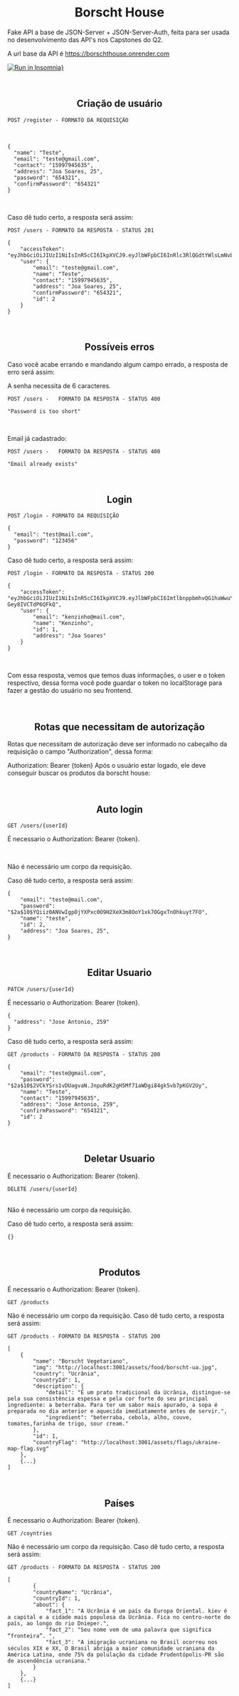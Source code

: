 <h1 align="center">Borscht House</h1>

Fake API a base de JSON-Server + JSON-Server-Auth, feita para ser usada no desenvolvimento das API's nos Capstones do Q2.

A url base da API é https://borschthouse.onrender.com

[![Run in Insomnia}](https://insomnia.rest/images/run.svg)](https://insomnia.rest/run/?label=Borscht%20House&uri=https%3A%2F%2Fborschthouse.onrender.com)

<br/>

<h2 align="center"> Criação de usuário </h2>

```
POST /register - FORMATO DA REQUISIÇÃO
```

<br/>

```
{
  "name": "Teste",
  "email": "teste@gmail.com",
  "contact": "15997945635",
  "address": "Joa Soares, 25",
  "password": "654321",
  "confirmPassword": "654321"
}
```

<br/>

Caso dê tudo certo, a resposta será assim:

```
POST /users - FORMATO DA RESPOSTA - STATUS 201
```

```
{
	"accessToken": "eyJhbGciOiJIUzI1NiIsInR5cCI6IkpXVCJ9.eyJlbWFpbCI6InRlc3RlQGdtYWlsLmNvbSIsImlhdCI6MTY3ODA0MzI4NCwiZXhwIjoxNjc4MDQ2ODg0LCJzdWIiOiIyIn0.oboGnP65PZE33tMVD3qL4q1rt3f7GMwTYfaloYEWXJg",
	"user": {
		"email": "teste@gmail.com",
		"name": "Teste",
		"contact": "15997945635",
		"address": "Joa Soares, 25",
		"confirmPassword": "654321",
		"id": 2
	}
}
```

<br/>

<h2 align="center">Possíveis erros </h2>

Caso você acabe errando e mandando algum campo errado, a resposta de erro será assim:

A senha necessita de 6 caracteres.

`POST /users -   FORMATO DA RESPOSTA - STATUS 400`

`"Password is too short"`

<br/>

Email já cadastrado:

`POST /users -   FORMATO DA RESPOSTA - STATUS 400`

`"Email already exists"`

<br/>

<h2 align="center">Login</h2>

`POST /login - FORMATO DA REQUISIÇÃO`

```
{
  "email": "test@mail.com",
  "password": "123456"
}
```

Caso dê tudo certo, a resposta será assim:

`POST /login - FORMATO DA RESPOSTA - STATUS 200`

```
{
	"accessToken": "eyJhbGciOiJIUzI1NiIsInR5cCI6IkpXVCJ9.eyJlbWFpbCI6ImtlbnppbmhvQG1haWwuY29tIiwiaWF0IjoxNjc4NDc2NzA1LCJleHAiOjE2Nzg0ODAzMDUsInN1YiI6IjEifQ.6R7MZoOxAWHAlltlyvatv1u14n0-Gey8IVCTdP6QFkQ",
	"user": {
		"email": "kenzinho@mail.com",
		"name": "Kenzinho",
		"id": 1,
		"address": "Joa Soares"
	}
}
```

<br/>

Com essa resposta, vemos que temos duas informações, o user e o token respectivo, dessa forma você pode guardar o token no localStorage para fazer a gestão do usuário no seu frontend.

<br/>

<h2 align="center">Rotas que necessitam de autorização</h2>

Rotas que necessitam de autorização deve ser informado no cabeçalho da requisição o campo "Authorization", dessa forma:

Authorization: Bearer {token} Após o usuário estar logado, ele deve conseguir buscar os produtos da borscht house:

<br/>

<h2 align="center">Auto login</h2>

`GET /users/{userId}`

É necessario o Authorization: Bearer {token}.

<br/>

Não é necessário um corpo da requisição.

Caso dê tudo certo, a resposta será assim:

```
{
	"email": "teste@mail.com",
	"password": "$2a$10$YQiiz0ANVwIgpOjYXPxc0O9H2XeX3m8OoY1xk7OGgxTnOhkuyt7FO",
	"name": "teste",
	"id": 2,
	"address": "Joa Soares, 25",
}
```

<br/>

<h2 align="center">Editar Usuario</h2>

`PATCH /users/{userId}`

É necessario o Authorization: Bearer {token}.

```
{
  "address": "Jose Antonio, 259"
}
```

Caso dê tudo certo, a resposta será assim:

`GET /products - FORMATO DA RESPOSTA - STATUS 200`
<br/>

```
{
	"email": "teste@gmail.com",
	"password": "$2a$10$2VCkYSrs1vDUagvaN.JnpuRdK2gH5Mf71aWDgi84gk5vb7pKGV2Uy",
	"name": "Teste",
	"contact": "15997945635",
	"address": "Jose Antonio, 259",
	"confirmPassword": "654321",
	"id": 2
}
```

<br/>

<h2 align="center">Deletar Usuario</h2>

É necessario o Authorization: Bearer {token}.

`DELETE /users/{userId}`

<br/>
Não é necessário um corpo da requisição.

Caso dê tudo certo, a resposta será assim:

`{}`

<br/>

<h2 align="center">Produtos</h2>

É necessario o Authorization: Bearer {token}.

`GET /products`

Não é necessário um corpo da requisição.
Caso dê tudo certo, a resposta será assim:

`GET /products - FORMATO DA RESPOSTA - STATUS 200`

```
[
	{
		"name": "Borscht Vegetariano",
		"img": "http://localhost:3001/assets/food/borscht-ua.jpg",
		"country": "Ucrânia",
		"countryId": 1,
		"description": {
			"detail": "É um prato tradicional da Ucrânia, distingue-se pela sua consistência espessa e pela cor forte do seu principal ingrediente: a beterraba. Para ter um sabor mais apurado, a sopa é preparada no dia anterior e aquecida imediatamente antes de servir.",
			"ingredient": "beterraba, cebola, alho, couve, tomates,farinha de trigo, sour cream."
		},
		"id": 1,
		"countryFlag": "http://localhost:3001/assets/flags/ukraine-map-flag.svg"
	},
    {...}
]

```

<br/>

<h2 align="center">Países</h2>

É necessario o Authorization: Bearer {token}.

`GET /coyntries`

Não é necessário um corpo da requisição.
Caso dê tudo certo, a resposta será assim:

`GET /products - FORMATO DA RESPOSTA - STATUS 200`

```
[
		{
		"countryName": "Ucrânia",
		"countryId": 1,
		"about": {
			"fact_1": "A Ucrânia é um país da Europa Oriental. kiev é a capital e a cidade mais populosa da Ucrânia. Fica no centro-norte do país, ao longo do rio Dnieper.",
			"fact_2": "Seu nome vem de uma palavra que significa “fronteira”. ",
			"fact_3": "A imigração ucraniana no Brasil ocorreu nos séculos XIX e XX, O Brasil abriga a maior comunidade ucraniana da América Latina, onde 75% da polulação da cidade Prudentópolis-PR são de ascendência ucraniana."
		}
	},
    {...}
]
```
